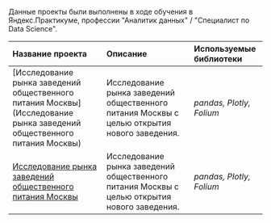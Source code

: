 Данные проекты были выполнены в ходе обучения в Яндекс.Практикуме, профессии "Аналитик данных" / "Специалист по Data Science".

| Название проекта | Описание | Используемые библиотеки | 
| :---------------------- | :---------------------- | :---------------------- |
| [Исследование рынка заведений общественного питания Москвы](Исследование рынка заведений общественного питания Москвы) | Исследование рынка заведений общественного питания Москвы с целью открытия нового заведения. | *pandas, Plotly, Folium* |
| [Исследование рынка заведений общественного питания Москвы](sprint_13) | Исследование рынка заведений общественного питания Москвы с целью открытия нового заведения. | *pandas, Plotly, Folium* |
